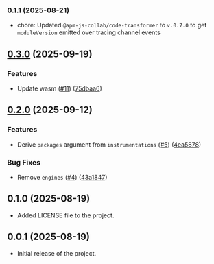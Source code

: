 ### 0.1.1 (2025-08-21)

- chore: Updated `@apm-js-collab/code-transformer` to `v.0.7.0` to get `moduleVersion` emitted over tracing channel events

## [0.3.0](https://github.com/apm-js-collab/tracing-hooks/compare/tracing-hooks-v0.2.0...tracing-hooks-v0.3.0) (2025-09-19)


### Features

* Update wasm ([#11](https://github.com/apm-js-collab/tracing-hooks/issues/11)) ([75dbaa6](https://github.com/apm-js-collab/tracing-hooks/commit/75dbaa61bf31a3ae24d59f02a046e922f06ed875))

## [0.2.0](https://github.com/apm-js-collab/tracing-hooks/compare/tracing-hooks-v0.1.1...tracing-hooks-v0.2.0) (2025-09-12)


### Features

* Derive `packages` argument from `instrumentations` ([#5](https://github.com/apm-js-collab/tracing-hooks/issues/5)) ([4ea5878](https://github.com/apm-js-collab/tracing-hooks/commit/4ea5878cdf6dad37c61caaccd5b6836f5d9edffb))


### Bug Fixes

* Remove `engines` ([#4](https://github.com/apm-js-collab/tracing-hooks/issues/4)) ([43a1847](https://github.com/apm-js-collab/tracing-hooks/commit/43a1847e6e9f4151b8a1d4899adbd304408e6165))

## 0.1.0 (2025-08-19) 

- Added LICENSE file to the project.

## 0.0.1 (2025-08-19)

- Initial release of the project.
